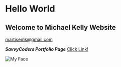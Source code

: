 # Hello World
## Welcome to Michael Kelly Website

martisemk@gmail.com


***SavvyCoders Portfolio Page***
[Click Link!](https://savvycoders-portfolio-mike.netlify.com/)

![My Face](https://i.imgur.com/QTOnS26.jpg)
